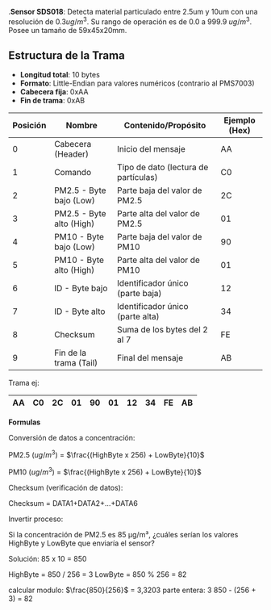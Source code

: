 
.**Sensor SDS018**: Detecta material particulado entre 2.5um y 10um con una resolución  de $0.3 ug/m^3$. Su rango de operación es de 0.0 a 999.9 $ug/m^3$. Posee un tamaño de 59x45x20mm.

## Estructura de la Trama

- **Longitud total**: 10 bytes
- **Formato**: Little-Endian para valores numéricos (contrario al PMS7003)
- **Cabecera fija**: 0xAA
- **Fin de trama**: 0xAB


| Posición | Nombre                   | Contenido/Propósito                  | Ejemplo (Hex) |
| -------- | ------------------------ | ------------------------------------ | ------------- |
| 0        | Cabecera (Header)        | Inicio del mensaje                   | AA            |
| 1        | Comando                  | Tipo de dato (lectura de partículas) | C0            |
| 2        | PM2.5 - Byte bajo (Low)  | Parte baja del valor de PM2.5        | 2C            |
| 3        | PM2.5 - Byte alto (High) | Parte alta del valor de PM2.5        | 01            |
| 4        | PM10 - Byte bajo (Low)   | Parte baja del valor de PM10         | 90            |
| 5        | PM10 - Byte alto (High)  | Parte alta del valor de PM10         | 01            |
| 6        | ID - Byte bajo           | Identificador único (parte baja)     | 12            |
| 7        | ID - Byte alto           | Identificador único (parte alta)     | 34            |
| 8        | Checksum                 | Suma de los bytes del 2 al 7         | FE            |
| 9        | Fin de la trama (Tail)   | Final del mensaje                    | AB            |

Trama ej: 

| AA  | C0  | 2C  | 01  | 90  | 01  | 12  | 34  | FE  | AB  |
| --- | --- | --- | --- | --- | --- | --- | --- | --- | --- |

**Formulas**

Conversión de datos a concentración:

PM2.5 ($ug/m^3$) = $\frac{(HighByte x 256) + LowByte}{10}$

PM10 ($ug/m^3$) = $\frac{(HighByte x 256) + LowByte}{10}$

Checksum (verificación de datos):

Checksum = DATA1+DATA2+...+DATA6

Invertir proceso:

Si la concentración de PM2.5 es 85 μg/m³, ¿cuáles serían los 
	valores HighByte y LowByte que enviaría el sensor?

Solución:             85 x 10 = 850

HighByte = 850 / 256 = 3
LowByte = 850 % 256 = 82             

calcular modulo:    $\frac{850}{256}$ = 3,3203
parte entera: 3
850 - (256 + 3) = 82